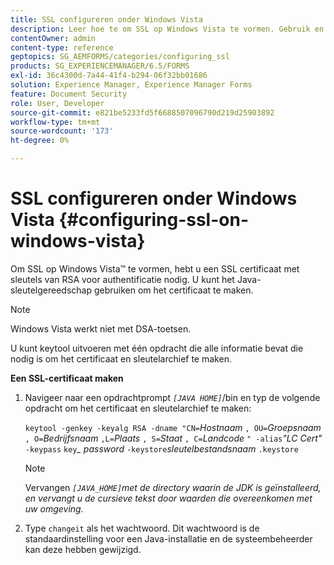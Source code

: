 ```yaml
---
title: SSL configureren onder Windows Vista
description: Leer hoe te om SSL op Windows Vista te vormen. Gebruik en voer het Java Keytool uit om het SSL-certificaat te genereren met RSA-sleutels voor de verificatie.
contentOwner: admin
content-type: reference
geptopics: SG_AEMFORMS/categories/configuring_ssl
products: SG_EXPERIENCEMANAGER/6.5/FORMS
exl-id: 36c4300d-7a44-41f4-b294-06f32bb01686
solution: Experience Manager, Experience Manager Forms
feature: Document Security
role: User, Developer
source-git-commit: e821be5233fd5f6688507096790d219d25903892
workflow-type: tm+mt
source-wordcount: '173'
ht-degree: 0%

---
```


# SSL configureren onder Windows Vista {#configuring-ssl-on-windows-vista}

Om SSL op Windows Vista™ te vormen, hebt u een SSL certificaat met sleutels van RSA voor authentificatie nodig. U kunt het Java-sleutelgereedschap gebruiken om het certificaat te maken.

>[!NOTE]
>
>Windows Vista werkt niet met DSA-toetsen.

U kunt keytool uitvoeren met één opdracht die alle informatie bevat die nodig is om het certificaat en sleutelarchief te maken.

**Een SSL-certificaat maken**

1. Navigeer naar een opdrachtprompt *`[JAVA HOME]`*/bin en typ de volgende opdracht om het certificaat en sleutelarchief te maken:

   `keytool -genkey -keyalg RSA -dname "CN=`*Hostnaam* `, OU=`*Groepsnaam* `, O=`*Bedrijfsnaam* `,L=`*Plaats* `, S=`*Staat* `, C=`*Landcode* `" -alias`*&quot;LC Cert&quot;* `-keypass` `key`*_* *password* `-keystore`*sleutelbestandsnaam* `.keystore`

   >[!NOTE]
   >
   >Vervangen *`[JAVA_HOME]`met de directory waarin de JDK is geïnstalleerd, en vervangt u de cursieve tekst door waarden die overeenkomen met uw omgeving.*

1. Type `changeit` als het wachtwoord. Dit wachtwoord is de standaardinstelling voor een Java-installatie en de systeembeheerder kan deze hebben gewijzigd.
